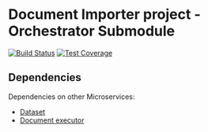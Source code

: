 # Document Importer project - Orchestrator Submodule

[![Build Status](https://travis-ci.org/resource-watch/doc-orchestrator.svg?branch=dev)](https://travis-ci.org/resource-watch/doc-orchestrator)
[![Test Coverage](https://api.codeclimate.com/v1/badges/9d531e64d694f0e77d86/test_coverage)](https://codeclimate.com/github/resource-watch/doc-orchestrator/test_coverage)

## Dependencies

Dependencies on other Microservices:

- [Dataset](https://github.com/resource-watch/dataset/)
- [Document executor](https://github.com/resource-watch/doc-executor)
